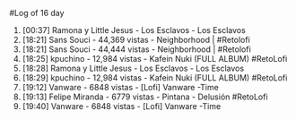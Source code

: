 #Log of 16 day

1. [00:37] Ramona y Little Jesus - Los Esclavos - Los Esclavos
1. [18:21] Sans Souci - 44,369 vistas - Neighborhood | #Retolofi
1. [18:21] Sans Souci - 44,444 vistas - Neighborhood | #Retolofi
1. [18:25] kpuchino - 12,984 vistas - Kafein Nuki (FULL ALBUM) #RetoLofi
1. [18:28] Ramona y Little Jesus - Los Esclavos - Los Esclavos
1. [18:29] kpuchino - 12,984 vistas - Kafein Nuki (FULL ALBUM) #RetoLofi
1. [19:12] Vanware - 6848 vistas - [Lofi] Vanware -Time
1. [19:13] Felipe Miranda - 6779 vistas - Pintana - Delusión #RetoLofi
1. [19:40] Vanware - 6848 vistas - [Lofi] Vanware -Time
